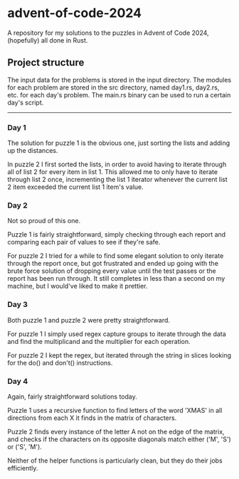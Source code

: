 # advent-of-code-2024
A repository for my solutions to the puzzles in Advent of Code 2024, (hopefully) all done 
in Rust.

## Project structure
The input data for the problems is stored in the input directory. The modules for each 
problem are stored in the src directory, named day1.rs, day2.rs, etc. for each day's 
problem. The main.rs binary can be used to run a certain day's script.

---

### Day 1
The solution for puzzle 1 is the obvious one, just sorting the lists and adding up the 
distances.

In puzzle 2 I first sorted the lists, in order to avoid having to iterate through all of 
list 2 for every item in list 1. This allowed me to only have to iterate through list 2 
once, incrementing the list 1 iterator whenever the current list 2 item exceeded the 
current list 1 item's value.

### Day 2
Not so proud of this one. 

Puzzle 1 is fairly straightforward, simply checking through each report and comparing each 
pair of values to see if they're safe.

For puzzle 2 I tried for a while to find some elegant solution to only iterate through the 
report once, but got frustrated and ended up going with the brute force solution of dropping 
every value until the test passes or the report has been run through. It still completes in 
less than a second on my machine, but I would've liked to make it prettier.

### Day 3
Both puzzle 1 and puzzle 2 were pretty straightforward. 

For puzzle 1 I simply used regex capture groups to iterate through the data and find the 
multiplicand and the multiplier for each operation.

For puzzle 2 I kept the regex, but iterated through the string in slices looking for the 
do() and don't() instructions.

### Day 4
Again, fairly straightforward solutions today.

Puzzle 1 uses a recursive function to find letters of the word 'XMAS' in all directions 
from each X it finds in the matrix of characters.

Puzzle 2 finds every instance of the letter A not on the edge of the matrix, and checks if 
the characters on its opposite diagonals match either ('M', 'S') or ('S', 'M').

Neither of the helper functions is particularly clean, but they do their jobs efficiently.